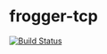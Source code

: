 # frogger-tcp

[![Build Status](https://travis-ci.org/rodolfoviolac/frogger-tcp.svg?branch=master)](https://travis-ci.org/rodolfoviolac/frogger-tcp)
